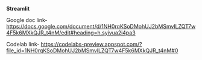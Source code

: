 **Streamlit**

Google doc link- https://docs.google.com/document/d/1NH0rqKSoDMohUJ2bMSmvlLZQT7w4F5k6MXkQJR_t4nM/edit#heading=h.syivua2i4pa3

Codelab link- https://codelabs-preview.appspot.com/?file_id=1NH0rqKSoDMohUJ2bMSmvlLZQT7w4F5k6MXkQJR_t4nM#0
